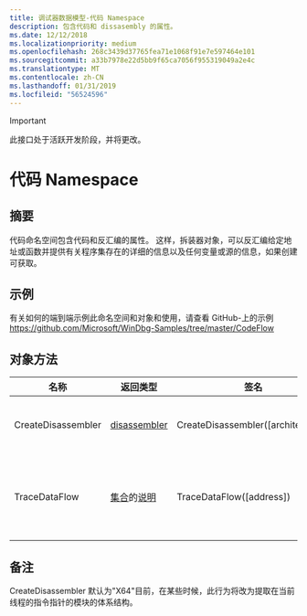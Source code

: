 ```yaml
---
title: 调试器数据模型-代码 Namespace
description: 包含代码和 dissasembly 的属性。
ms.date: 12/12/2018
ms.localizationpriority: medium
ms.openlocfilehash: 268c3439d37765fea71e1068f91e7e597464e101
ms.sourcegitcommit: a33b7978e22d5bb9f65ca7056f955319049a2e4c
ms.translationtype: MT
ms.contentlocale: zh-CN
ms.lasthandoff: 01/31/2019
ms.locfileid: "56524596"
---
```

> [!IMPORTANT]
>  此接口处于活跃开发阶段，并将更改。
>
# <a name="the-code-namespace"></a>代码 Namespace

## <a name="summary"></a>摘要
代码命名空间包含代码和反汇编的属性。 这样，拆装器对象，可以反汇编给定地址或函数并提供有关程序集存在的详细的信息以及任何变量或源的信息，如果创建可获取。

## <a name="sample"></a>示例
有关如何的端到端示例此命名空间和对象和使用，请查看 GitHub-上的示例 https://github.com/Microsoft/WinDbg-Samples/tree/master/CodeFlow 

## <a name="object-methods"></a>对象方法
|名称|返回类型|签名|描述|
|--- |--- |--- |--- |
|CreateDisassembler| [disassembler](dbgmodel-object-disassembler.md)|CreateDisassembler([architecture])|创建指定的体系结构的拆装器对象。 体系结构可能是一个"ARM"、"ARM64"、"X64"或"X86"。 如果未指定体系结构，则假定 X64。 |
|TraceDataFlow|[集合](dbgmodel-namespace-collections.md)的[说明](dbgmodel-object-instruction.md)|TraceDataFlow([address])|查找在指定的指令处*地址*（或如果未不指定任何地址的当前指令指针） 和所有其源操作数。 此方法将向后指导完成查找受影响的跟踪指令源操作数的任何指令的函数的控制流。 **此方法需要加载找到 CodeFlow 扩展[此处](https://github.com/Microsoft/WinDbg-Samples/tree/master/CodeFlow)。**|

## <a name="remarks"></a>备注
CreateDisassembler 默认为"X64"目前，在某些时候，此行为将改为提取在当前线程的指令指针的模块的体系结构。